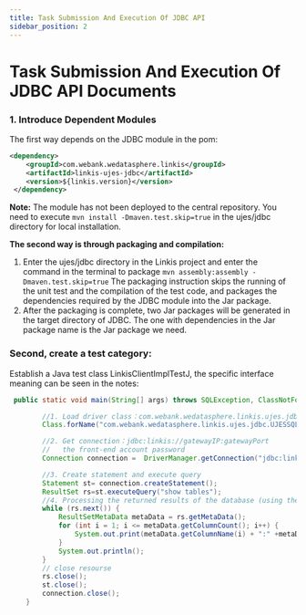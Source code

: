```yaml
---
title: Task Submission And Execution Of JDBC API
sidebar_position: 2
---
```


# Task Submission And Execution Of JDBC API Documents
### 1. Introduce Dependent Modules
The first way depends on the JDBC module in the pom:  
```xml
<dependency>
    <groupId>com.webank.wedatasphere.linkis</groupId>
    <artifactId>linkis-ujes-jdbc</artifactId>
    <version>${linkis.version}</version>
 </dependency>
```  
**Note:** The module has not been deployed to the central repository. You need to execute `mvn install -Dmaven.test.skip=true` in the ujes/jdbc directory for local installation.

**The second way is through packaging and compilation:**
1. Enter the ujes/jdbc directory in the Linkis project and enter the command in the terminal to package `mvn assembly:assembly -Dmaven.test.skip=true`
The packaging instruction skips the running of the unit test and the compilation of the test code, and packages the dependencies required by the JDBC module into the Jar package.  
2. After the packaging is complete, two Jar packages will be generated in the target directory of JDBC. The one with dependencies in the Jar package name is the Jar package we need.  
### Second, create a test category:
Establish a Java test class LinkisClientImplTestJ, the specific interface meaning can be seen in the notes:  
```java
 public static void main(String[] args) throws SQLException, ClassNotFoundException {

        //1. Load driver class：com.webank.wedatasphere.linkis.ujes.jdbc.UJESSQLDriver
        Class.forName("com.webank.wedatasphere.linkis.ujes.jdbc.UJESSQLDriver");

        //2. Get connection：jdbc:linkis://gatewayIP:gatewayPort
        //   the front-end account password
        Connection connection =  DriverManager.getConnection("jdbc:linkis://127.0.0.1:9001","username","password");

        //3. Create statement and execute query
        Statement st= connection.createStatement();
        ResultSet rs=st.executeQuery("show tables");
        //4. Processing the returned results of the database (using the ResultSet class)
        while (rs.next()) {
            ResultSetMetaData metaData = rs.getMetaData();
            for (int i = 1; i <= metaData.getColumnCount(); i++) {
                System.out.print(metaData.getColumnName(i) + ":" +metaData.getColumnTypeName(i)+": "+ rs.getObject(i) + "    ");
            }
            System.out.println();
        }
        // close resourse
        rs.close();
        st.close();
        connection.close();
    }
```